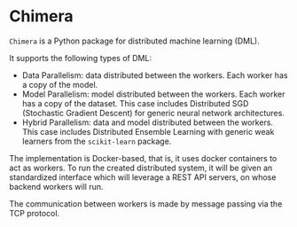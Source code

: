 # Chimera
`Chimera` is a Python package for distributed machine learning (DML).

It supports the following types of DML:

- Data Parallelism: data distributed between the workers. Each worker has a copy of the model.
- Model Parallelism: model distributed between the workers. Each worker has a copy of the dataset. This case includes Distributed SGD (Stochastic Gradient Descent) for generic neural network architectures.
- Hybrid Parallelism: data and model distributed between the workers. This case includes Distributed Ensemble Learning with generic weak learners from the `scikit-learn` package.

The implementation is Docker-based, that is, it uses docker containers to act as workers. To run the created distributed system, it will be given an standardized interface which will leverage a REST API servers, on whose backend workers will run.

The communication between workers is made by message passing via the TCP protocol.
